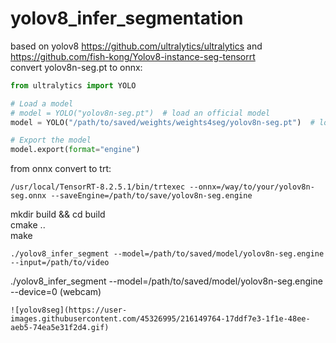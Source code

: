 # yolov8_infer_segmentation
based on yolov8 https://github.com/ultralytics/ultralytics and https://github.com/fish-kong/Yolov8-instance-seg-tensorrt  
convert yolov8n-seg.pt to onnx:  
```python
from ultralytics import YOLO

# Load a model
# model = YOLO("yolov8n-seg.pt")  # load an official model
model = YOLO("/path/to/saved/weights/weights4seg/yolov8n-seg.pt")  # load a custom trained

# Export the model
model.export(format="engine")

```
from onnx convert to trt:   
```
/usr/local/TensorRT-8.2.5.1/bin/trtexec --onnx=/way/to/your/yolov8n-seg.onnx --saveEngine=/path/to/save/yolov8n-seg.engine  
```
mkdir build && cd build  
cmake ..  
make 
```
./yolov8_infer_segment --model=/path/to/saved/model/yolov8n-seg.engine --input=/path/to/video  
```
./yolov8_infer_segment --model=/path/to/saved/model/yolov8n-seg.engine --device=0 (webcam) 
```
![yolov8seg](https://user-images.githubusercontent.com/45326995/216149764-17ddf7e3-1f1e-48ee-aeb5-74ea5e31f2d4.gif)
